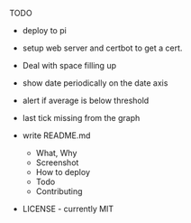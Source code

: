 
TODO

* deploy to pi
* setup web server and certbot to get a cert.
* Deal with space filling up

* show date periodically on the date axis
* alert if average is below threshold
* last tick missing from the graph

* write README.md
    * What, Why
    * Screenshot
    * How to deploy
    * Todo
    * Contributing
* LICENSE - currently MIT
